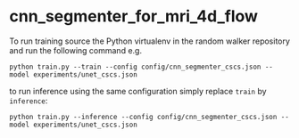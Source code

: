# cnn_segmenter_for_mri_4d_flow

To run training source the Python virtualenv in the random walker repository and run the following command e.g.

```
python train.py --train --config config/cnn_segmenter_cscs.json --model experiments/unet_cscs.json
```

to run inference using the same configuration simply replace `train` by `inference`:

```
python train.py --inference --config config/cnn_segmenter_cscs.json --model experiments/unet_cscs.json
```

